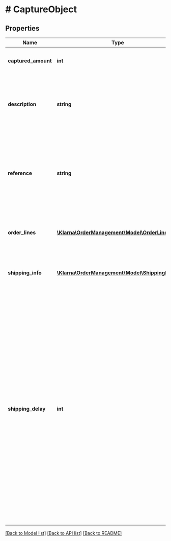 # # CaptureObject

## Properties

Name | Type | Description | Notes
------------ | ------------- | ------------- | -------------
**captured_amount** | **int** | The captured amount in minor units. |
**description** | **string** | Description of the capture shown to the customer. Maximum 255 characters. | [optional]
**reference** | **string** | Internal reference to the capture. This will be included in the settlement files. Max length is 255 characters. | [optional]
**order_lines** | [**\Klarna\OrderManagement\Model\OrderLine[]**](OrderLine.md) | Order lines for this capture. Maximum 1000 items. | [optional]
**shipping_info** | [**\Klarna\OrderManagement\Model\ShippingInfo[]**](ShippingInfo.md) | Shipping information for this capture. Maximum 500 items. | [optional]
**shipping_delay** | **int** | Delay before the order will be shipped. Use for improving the customer experience regarding payments. This field is currently not returned when reading the order. Minimum: 0. Please note: to be able to submit values larger than 0, this has to be enabled in your merchant account. Please contact Klarna for further information. | [optional]

[[Back to Model list]](../../README.md#models) [[Back to API list]](../../README.md#endpoints) [[Back to README]](../../README.md)
